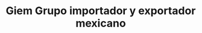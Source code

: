 ---
title: "Giem Grupo importador y exportador mexicano"
url: /cdmx/giem-grupo-importador-y-exportador-mexicano/
shop: comodidad
---